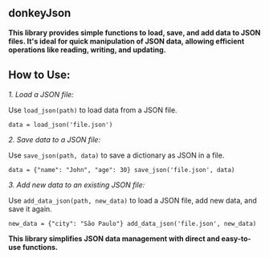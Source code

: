 ## donkeyJson
**This library provides simple functions to load, save, and add data to JSON files. It's ideal for quick manipulation of JSON data, allowing efficient operations like reading, writing, and updating.**

## How to Use:

*1. Load a JSON file:*

Use `load_json(path)` to load data from a JSON file.


`data = load_json('file.json')`


*2. Save data to a JSON file:*

Use `save_json(path, data)` to save a dictionary as JSON in a file.


``data = {"name": "John", "age": 30}
save_json('file.json', data)``


*3. Add new data to an existing JSON file:*

Use `add_data_json(path, new_data)` to load a JSON file, add new data, and save it again.


``new_data = {"city": "São Paulo"}
add_data_json('file.json', new_data)``



**This library simplifies JSON data management with direct and easy-to-use functions.**

